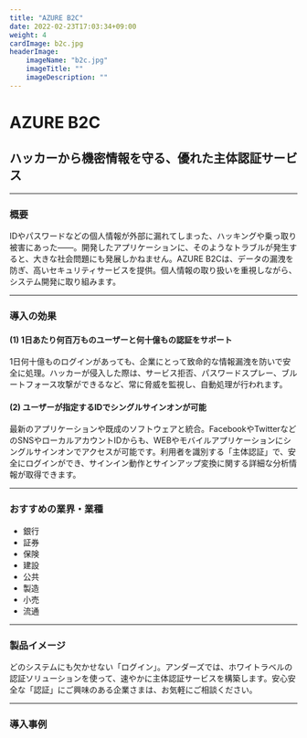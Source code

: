```yaml
---
title: "AZURE B2C"
date: 2022-02-23T17:03:34+09:00
weight: 4
cardImage: b2c.jpg
headerImage:
    imageName: "b2c.jpg"
    imageTitle: ""
    imageDescription: ""
---
```


# AZURE B2C

## ハッカーから機密情報を守る、優れた主体認証サービス

***

### 概要

IDやパスワードなどの個人情報が外部に漏れてしまった、ハッキングや乗っ取り被害にあった――。開発したアプリケーションに、そのようなトラブルが発生すると、大きな社会問題にも発展しかねません。AZURE B2Cは、データの漏洩を防ぎ、高いセキュリティサービスを提供。個人情報の取り扱いを重視しながら、システム開発に取り組みます。

***

### 導入の効果

#### (1) 1日あたり何百万ものユーザーと何十億もの認証をサポート

1日何十億ものログインがあっても、企業にとって致命的な情報漏洩を防いで安全に処理。ハッカーが侵入した際は、サービス拒否、パスワードスプレー、ブルートフォース攻撃ができるなど、常に脅威を監視し、自動処理が行われます。

#### (2) ユーザーが指定するIDでシングルサインオンが可能

最新のアプリケーションや既成のソフトウェアと統合。FacebookやTwitterなどのSNSやローカルアカウントIDからも、WEBやモバイルアプリケーションにシングルサインオンでアクセスが可能です。利用者を識別する「主体認証」で、安全にログインができ、サインイン動作とサインアップ変換に関する詳細な分析情報が取得できます。

***

### おすすめの業界・業種

- 銀行
- 証券
- 保険
- 建設
- 公共
- 製造
- 小売
- 流通

***

### 製品イメージ

どのシステムにも欠かせない「ログイン」。アンダーズでは、ホワイトラベルの認証ソリューションを使って、速やかに主体認証サービスを構築します。安心安全な「認証」にご興味のある企業さまは、お気軽にご相談ください。

***

### 導入事例